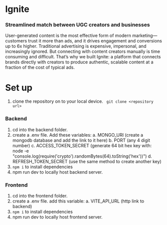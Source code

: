 # Ignite
### Streamlined match between UGC creators and businesses
User-generated content is the most effective form of modern marketing—customers trust it more than ads, and it drives engagement and conversions up to 6x higher. Traditional advertising is expensive, impersonal, and increasingly ignored. But connecting with content creators manually is time consuming and difficult. That’s why we built Ignite: a platform that connects brands directly with creators to produce authentic, scalable content at a fraction of the cost of typical ads.

# Set up
1. clone the repository on to your local device.
``` git clone <repository url>```
### Backend
1. cd into the backend folder.
2. create a .env file. Add these variables:
  a. MONGO_URI (create a mongodb database and add the link to it here)
  b. PORT (any 4 digit number)
  c. ACCESS_TOKEN_SECRET (generate 64 bit hex key with: node -e "console.log(require('crypto').randomBytes(64).toString('hex'))")
  d. REFRESH_TOKEN_SECRET (use the same method to create another key)
3. `npm i` to install dependencies
4. npm run dev to locally host backend server.
### Frontend
1. cd into the frontend folder.
2. create a .env file. add this variable:
   a. VITE_API_URL (http link to backend)
3. `npm i` to install dependencies
4. npm run dev to locally host frontend server.

